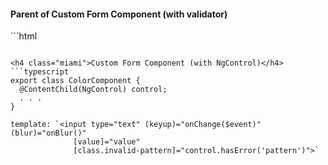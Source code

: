 <h4 class="miami">Parent of Custom Form Component (with validator)</h4>
```html
<!-- Template approach -->
<app-color ngModel name="color" pattern="^[a-zA-Z0-9]*$"></app-color>

<!-- Reactive approach -->
<app-color formControlName="color" pattern="^[a-zA-Z0-9]*$"></app-color>
```

<h4 class="miami">Custom Form Component (with NgControl)</h4>
```typescript
export class ColorComponent {
  @ContentChild(NgControl) control;
  . . .
}

template: `<input type="text" (keyup)="onChange($event)" (blur)="onBlur()"
              [value]="value"
              [class.invalid-pattern]="control.hasError('pattern')">`
```